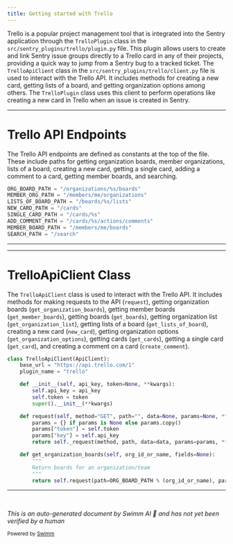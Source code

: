 ```yaml
---
title: Getting started with Trello
---
```

Trello is a popular project management tool that is integrated into the Sentry application through the `TrelloPlugin` class in the `src/sentry_plugins/trello/plugin.py` file. This plugin allows users to create and link Sentry issue groups directly to a Trello card in any of their projects, providing a quick way to jump from a Sentry bug to a tracked ticket. The `TrelloApiClient` class in the `src/sentry_plugins/trello/client.py` file is used to interact with the Trello API. It includes methods for creating a new card, getting lists of a board, and getting organization options among others. The `TrelloPlugin` class uses this client to perform operations like creating a new card in Trello when an issue is created in Sentry.

<SwmSnippet path="/src/sentry_plugins/trello/client.py" line="3">

---

# Trello API Endpoints

The Trello API endpoints are defined as constants at the top of the file. These include paths for getting organization boards, member organizations, lists of a board, creating a new card, getting a single card, adding a comment to a card, getting member boards, and searching.

```python
ORG_BOARD_PATH = "/organizations/%s/boards"
MEMBER_ORG_PATH = "/members/me/organizations"
LISTS_OF_BOARD_PATH = "/boards/%s/lists"
NEW_CARD_PATH = "/cards"
SINGLE_CARD_PATH = "/cards/%s"
ADD_COMMENT_PATH = "/cards/%s/actions/comments"
MEMBER_BOARD_PATH = "/members/me/boards"
SEARCH_PATH = "/search"
```

---

</SwmSnippet>

<SwmSnippet path="/src/sentry_plugins/trello/client.py" line="15">

---

# TrelloApiClient Class

The `TrelloApiClient` class is used to interact with the Trello API. It includes methods for making requests to the API (`request`), getting organization boards (`get_organization_boards`), getting member boards (`get_member_boards`), getting boards (`get_boards`), getting organization list (`get_organization_list`), getting lists of a board (`get_lists_of_board`), creating a new card (`new_card`), getting organization options (`get_organization_options`), getting cards (`get_cards`), getting a single card (`get_card`), and creating a comment on a card (`create_comment`).

```python
class TrelloApiClient(ApiClient):
    base_url = "https://api.trello.com/1"
    plugin_name = "trello"

    def __init__(self, api_key, token=None, **kwargs):
        self.api_key = api_key
        self.token = token
        super().__init__(**kwargs)

    def request(self, method="GET", path="", data=None, params=None, **kwargs):
        params = {} if params is None else params.copy()
        params["token"] = self.token
        params["key"] = self.api_key
        return self._request(method, path, data=data, params=params, **kwargs)

    def get_organization_boards(self, org_id_or_name, fields=None):
        """
        Return boards for an organization/team
        """
        return self.request(path=ORG_BOARD_PATH % (org_id_or_name), params={"fields": fields})

```

---

</SwmSnippet>

&nbsp;

*This is an auto-generated document by Swimm AI 🌊 and has not yet been verified by a human*

<SwmMeta version="3.0.0" repo-id="Z2l0aHViJTNBJTNBZGVtby1zZW50cnklM0ElM0Fzd2ltbWlv" repo-name="demo-sentry"><sup>Powered by [Swimm](/)</sup></SwmMeta>

